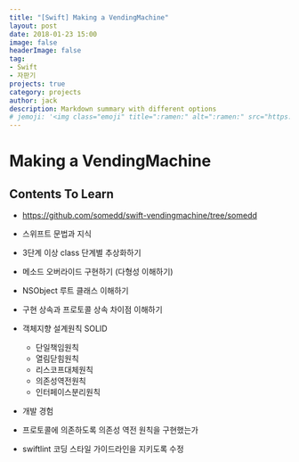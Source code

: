 ```yaml
---
title: "[Swift] Making a VendingMachine"
layout: post
date: 2018-01-23 15:00
image: false
headerImage: false
tag:
- Swift
- 자판기
projects: true
category: projects
author: jack
description: Markdown summary with different options
# jemoji: '<img class="emoji" title=":ramen:" alt=":ramen:" src="https://assets.github.com/images/icons/emoji/unicode/1f35c.png" height="20" width="20" align="absmiddle">'
---
```


# Making a VendingMachine
## Contents To Learn
- https://github.com/somedd/swift-vendingmachine/tree/somedd
- 스위프트 문법과 지식
 - 3단계 이상 class 단계별 추상화하기
 - 메소드 오버라이드 구현하기 (다형성 이해하기)
 - NSObject 루트 클래스 이해하기
 - 구현 상속과 프로토콜 상속 차이점 이해하기
 - 객체지향 설계원칙 SOLID
     - 단일책임원칙
     - 열림닫힘원칙
     - 리스코프대체원칙
     - 의존성역전원칙
     - 인터페이스분리원칙

- 개발 경험
 - 프로토콜에 의존하도록 의존성 역전 원칙을 구현했는가
 - swiftlint 코딩 스타일 가이드라인을 지키도록 수정
